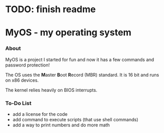 # TODO: finish readme

# MyOS - my operating system

### About
MyOS is a project I started for fun and now it has a few commands and password protection!

The OS uses the **M**aster **B**oot **R**ecord (MBR) standard. It is 16 bit and runs on x86 devices.

The kernel relies heavily on BIOS interrupts.

### To-Do List

- add a license for the code
- add command to execute scripts (that use shell commands)
- add a way to print numbers and do more math
